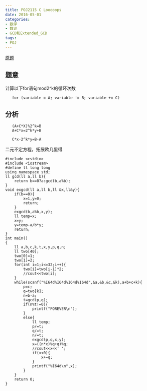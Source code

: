 ```yaml
---
title: POJ2115 C Looooops
date: 2016-05-01 
categories:
- 数学
- 数论
- GCD和Extended_GCD
tags:
- POJ
---
```


[原题](http://poj.org/problem?id=2115)


## 题意

计算以下for语句mod2^k的循环次数

       for (variable = A; variable != B; variable += C)       


## 分析

       (A+C*X)%2^k=B
       A+C*x=2^k*y+B

       C*x-2^k*y=B-A

二元不定方程，拓展欧几里得


```
#include <cstdio>
#include <iostream>
#define ll long long
using namespace std;
ll gcd(ll a,ll b){
    return b==0?a:gcd(b,a%b);
}
void exgcd(ll a,ll b,ll &x,ll&y){
    if(b==0){
        x=1,y=0;
        return;
    }
    exgcd(b,a%b,x,y);
    ll temp=x;
    x=y;
    y=temp-a/b*y;
    return;
}
int main()
{
    ll a,b,c,k,t,x,y,p,q,n;
    ll two[40];
    two[0]=1;
    two[1]=2;
    for(int i=1;i<=32;i++){
        two[i]=two[i-1]*2;
        //cout<<two[i];
    }
    while(scanf("%I64d%I64d%I64d%I64d",&a,&b,&c,&k),a+b+c+k){
        p=c;
        q=two[k];
        n=b-a;
        t=gcd(p,q);
        if(n%t!=0){
            printf("FOREVER\n");
        }
        else{
            ll temp;
            p/=t;
            q/=t;
            n/=t;
            exgcd(p,q,x,y);
            x=((n*x)%q+q)%q;
            //cout<<x<<' ';
            if(x<0){
                x+=q;
            }
            printf("%I64d\n",x);
        }
    }
    return 0;
}

```
